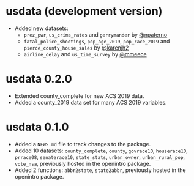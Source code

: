 # usdata (development version)

* Added new datasets:
  * `prez_pwr`, `us_crims_rates` and `gerrymander` by [@npaterno](https://github.com/npaterno)
  * `fatal_police_shootings`, `pop_age_2019`, `pop_race_2019` and `pierce_county_house_sales` by [@karenjh2](https://github.com/karenjh2)
  * `airline_delay` and `us_time_survey` by [@mmeece](https://github.com/mmeece)

# usdata 0.2.0

* Extended county_complete for new ACS 2019 data.
* Added a county_2019 data set for many ACS 2019 variables.

# usdata 0.1.0

* Added a `NEWS.md` file to track changes to the package.
* Added 10 datasets: `county_complete`, `county`, `govrace10`, `houserace10`, `prrace08`, `senaterace10`, `state_stats`, `urban_owner`, `urban_rural_pop`, `vote_nsa`, previously hosted in the openintro package.
* Added 2 functions: `abbr2state`, `state2abbr`, previously hosted in the openintro package.
